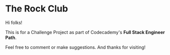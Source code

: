 # The Rock Club

Hi folks!

This is for a Challenge Project as part of Codecademy's **Full Stack Engineer Path**.

Feel free to comment or make suggestions. And thanks for visiting!